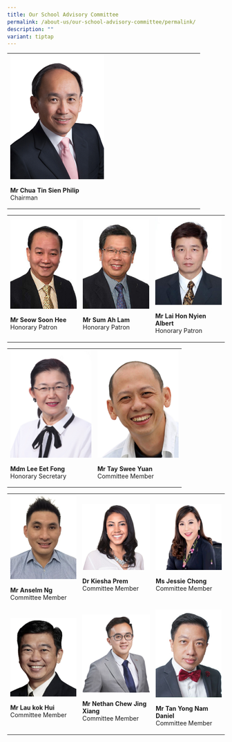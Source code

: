 ```yaml
---
title: Our School Advisory Committee
permalink: /about-us/our-school-advisory-committee/permalink/
description: ""
variant: tiptap
---
```

<table><tbody><tr><td rowspan="1" colspan="1"><div class="isomer-image-wrapper"><img style="width: 50%;" height="auto" width="100%" alt="" src="/images/School Advisory Committee/mr_philip_chua.png"></div><p><strong>Mr Chua Tin Sien Philip</strong><br>Chairman</p></td></tr></tbody></table><table><tbody><tr><td rowspan="1" colspan="1"><div class="isomer-image-wrapper"><img style="width:188px" height="auto" width="100%" src="/images/School%20Advisory%20Committee/mr_seow_soon_hee-225x300.jpg"></div><p><strong>Mr Seow Soon Hee</strong><br>Honorary Patron</p></td><td rowspan="1" colspan="1"><div class="isomer-image-wrapper"><img style="width:188px" height="auto" width="100%" src="/images/School%20Advisory%20Committee/mr_sum_ah_lam-225x300.jpg"></div><p><strong>Mr Sum Ah Lam</strong><br>Honorary Patron</p></td><td rowspan="1" colspan="1"><div class="isomer-image-wrapper"><img style="width:188px" height="auto" width="100%" src="/images/School%20Advisory%20Committee/mr_albert_lai-225x300.jpg"></div><p><strong>Mr Lai Hon Nyien Albert</strong><br>Honorary Patron</p></td></tr></tbody></table><table><tbody><tr><td rowspan="1" colspan="1"><div class="isomer-image-wrapper"><img style="width:188px" height="auto" width="100%" src="/images/School%20Advisory%20Committee/mdm_lee_eet_fong-225x300.jpg"></div><p><strong>Mdm Lee Eet Fong</strong><br>Honorary Secretary</p></td><td rowspan="1" colspan="1"><div class="isomer-image-wrapper"><img style="width:188px" height="auto" width="100%" src="/images/School%20Advisory%20Committee/mr_tay_swee_yuan.png"></div><p><strong>Mr Tay Swee Yuan</strong><br>Committee Member</p></td></tr></tbody></table><table><tbody><tr><td rowspan="1" colspan="1"><div class="isomer-image-wrapper"><img style="width:160px" height="auto" width="100%" src="/images/School%20Advisory%20Committee/mr_anselm_ng.jpg"></div><p><strong>Mr Anselm Ng</strong><br>Committee Member</p></td><td rowspan="1" colspan="1"><div class="isomer-image-wrapper"><img style="width:188px" height="auto" width="100%" src="/images/School%20Advisory%20Committee/Kiesha_Prem.png"></div><p><strong>Dr Kiesha Prem</strong><br>Committee Member</p></td><td rowspan="1" colspan="1"><div class="isomer-image-wrapper"><img style="width:188px" height="auto" width="100%" src="/images/School%20Advisory%20Committee/7__Jessie_Chong.jpg"></div><p><strong>Ms Jessie Chong</strong><br>Committee Member</p></td></tr><tr><td rowspan="1" colspan="1"><div class="isomer-image-wrapper"><img style="width:188px" height="auto" width="100%" src="/images/School%20Advisory%20Committee/6__Lau_kok_Hui.jpg"></div><p><strong>Mr Lau kok Hui</strong><br>Committee Member</p></td><td rowspan="1" colspan="1"><div class="isomer-image-wrapper"><img style="width:188px" height="auto" width="100%" src="/images/School%20Advisory%20Committee/5__Nethan_Chew_Jing_Xiang.png"></div><p><strong>Mr Nethan Chew Jing Xiang</strong><br>Committee Member</p></td><td rowspan="1" colspan="1"><div class="isomer-image-wrapper"><img style="width:165px;" height="auto" width="100%" src="/images/School%20Advisory%20Committee/mr_daniel_tan-225x300.jpg"></div><p><strong>Mr Tan Yong Nam Daniel</strong><br>Committee Member</p></td></tr></tbody></table><p></p>